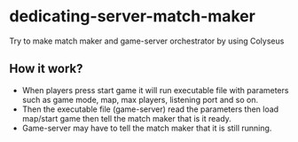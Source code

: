 # dedicating-server-match-maker
Try to make match maker and game-server orchestrator by using Colyseus

## How it work?
- When players press start game it will run executable file with parameters such as game mode, map, max players, listening port and so on.
- Then the executable file (game-server) read the parameters then load map/start game then tell the match maker that is it ready.
- Game-server may have to tell the match maker that it is still running.

